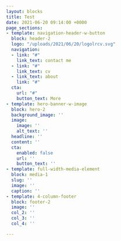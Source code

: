 ```yaml
---
layout: blocks
title: Test
date: 2021-06-20 09:14:00 +0000
page_sections:
- template: navigation-header-w-button
  block: header-2
  logo: "/uploads/2021/06/20/logolrcv.svg"
  navigation:
  - link: "#"
    link_text: contact me
  - link: "#"
    link_text: cv
  - link_text: about
    link: "#"
  cta:
    url: "#"
    button_text: More
- template: hero-banner-w-image
  block: hero-2
  background_image: ''
  image:
    image: ''
    alt_text: ''
  headline: ''
  content: ''
  cta:
    enabled: false
    url: ''
    button_text: ''
- template: full-width-media-element
  block: media-1
  slug: ''
  image: ''
  caption: ''
- template: 4-column-footer
  block: footer-2
  image: ''
  col_2: ''
  col_3: ''
  col_4: ''

---
```

